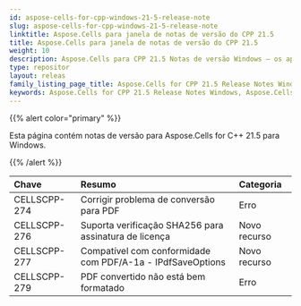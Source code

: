 ```yaml
---
id: aspose-cells-for-cpp-windows-21-5-release-note
slug: aspose-cells-for-cpp-windows-21-5-release-note
linktitle: Aspose.Cells para janela de notas de versão do CPP 21.5
title: Aspose.Cells para janela de notas de versão do CPP 21.5
weight: 10
description: Aspose.Cells para CPP 21.5 Notas de versão Windows – os aprimoramentos mais recentes, novos recursos e correções
type: repositor
layout: releas
family_listing_page_title: Aspose.Cells for CPP 21.5 Release Notes Window
keywords: Aspose.Cells for CPP 21.5 Release Notes Windows, Aspose.Cells for CPP 21.5 Windows updates and fixe
---
```

{{% alert color="primary" %}}

Esta página contém notas de versão para Aspose.Cells for C++ 21.5 para Windows.

{{% /alert %}}

|**Chave**|**Resumo**|**Categoria**|
| :- | :- | :- |
|CELLSCPP-274| Corrigir problema de conversão para PDF|Erro|
|CELLSCPP-276| Suporta verificação SHA256 para assinatura de licença|Novo recurso|
|CELLSCPP-277| Compatível com conformidade com PDF/A-1a - IPdfSaveOptions|Novo recurso|
|CELLSCPP-279| PDF convertido não está bem formatado|Erro|
